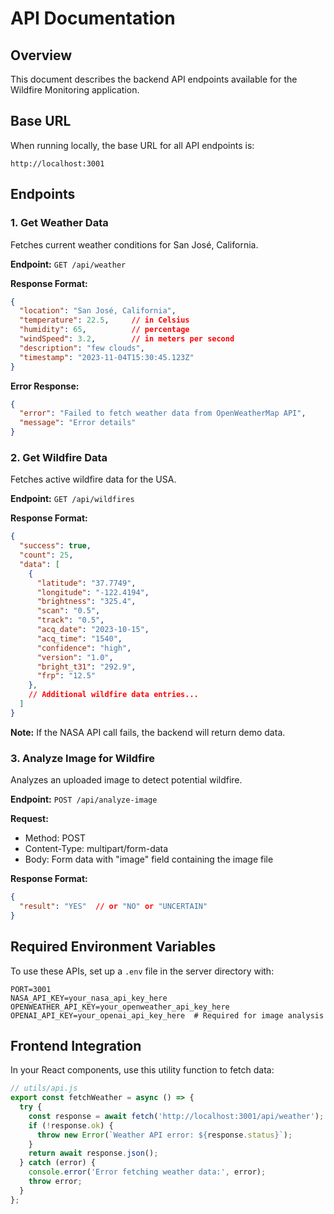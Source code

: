 # API Documentation

## Overview
This document describes the backend API endpoints available for the Wildfire Monitoring application.

## Base URL
When running locally, the base URL for all API endpoints is:
```
http://localhost:3001
```

## Endpoints

### 1. Get Weather Data
Fetches current weather conditions for San José, California.

**Endpoint:** `GET /api/weather`

**Response Format:**
```json
{
  "location": "San José, California",
  "temperature": 22.5,     // in Celsius
  "humidity": 65,          // percentage
  "windSpeed": 3.2,        // in meters per second
  "description": "few clouds",
  "timestamp": "2023-11-04T15:30:45.123Z"
}
```

**Error Response:**
```json
{
  "error": "Failed to fetch weather data from OpenWeatherMap API",
  "message": "Error details"
}
```

### 2. Get Wildfire Data
Fetches active wildfire data for the USA.

**Endpoint:** `GET /api/wildfires`

**Response Format:**
```json
{
  "success": true,
  "count": 25,
  "data": [
    {
      "latitude": "37.7749",
      "longitude": "-122.4194",
      "brightness": "325.4",
      "scan": "0.5",
      "track": "0.5",
      "acq_date": "2023-10-15",
      "acq_time": "1540",
      "confidence": "high",
      "version": "1.0",
      "bright_t31": "292.9",
      "frp": "12.5"
    },
    // Additional wildfire data entries...
  ]
}
```

**Note:** If the NASA API call fails, the backend will return demo data.

### 3. Analyze Image for Wildfire
Analyzes an uploaded image to detect potential wildfire.

**Endpoint:** `POST /api/analyze-image`

**Request:**
- Method: POST
- Content-Type: multipart/form-data
- Body: Form data with "image" field containing the image file

**Response Format:**
```json
{
  "result": "YES"  // or "NO" or "UNCERTAIN"
}
```

## Required Environment Variables
To use these APIs, set up a `.env` file in the server directory with:

```
PORT=3001
NASA_API_KEY=your_nasa_api_key_here
OPENWEATHER_API_KEY=your_openweather_api_key_here
OPENAI_API_KEY=your_openai_api_key_here  # Required for image analysis
```

## Frontend Integration
In your React components, use this utility function to fetch data:

```javascript
// utils/api.js
export const fetchWeather = async () => {
  try {
    const response = await fetch('http://localhost:3001/api/weather');
    if (!response.ok) {
      throw new Error(`Weather API error: ${response.status}`);
    }
    return await response.json();
  } catch (error) {
    console.error('Error fetching weather data:', error);
    throw error;
  }
};